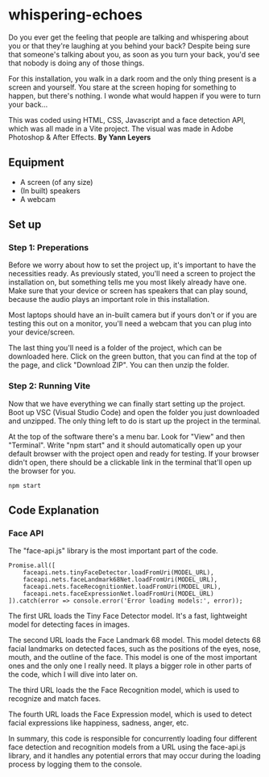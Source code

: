 ﻿# whispering-echoes
Do you ever get the feeling that people are talking and whispering about you or that they're laughing at you behind your back? Despite being sure that someone's talking about you, as soon as you turn your back, you'd see that nobody is doing any of those things.

For this installation, you walk in a dark room and the only thing present is a screen and yourself. You stare at the screen hoping for something to happen, but there's nothing. I wonde what would happen if you were to turn your back...

This was coded using HTML, CSS, Javascript and a face detection API, which was all made in a Vite project. The visual was made in Adobe Photoshop & After Effects.
**By Yann Leyers**

## Equipment
- A screen (of any size)
- (In built) speakers
- A webcam

## Set up
### Step 1: Preperations
Before we worry about how to set the project up, it's important to have the necessities ready. As previously stated, you'll need a screen to project the installation on, but something tells me you most likely already have one. Make sure that your device or screen has speakers that can play sound, because the audio plays an important role in this installation. 

Most laptops should have an in-built camera but if yours don't or if you are testing this out on a monitor, you'll need a webcam that you can plug into your device/screen.

The last thing you'll need is a folder of the project, which can be downloaded here. Click on the green button, that you can find at the top of the page, and click "Download ZIP". You can then unzip the folder.

### Step 2: Running Vite
Now that we have everything we can finally start setting up the project.
Boot up VSC (Visual Studio Code) and open the folder you just downloaded and unzipped.
The only thing left to do is start up the project in the terminal.

At the top of the software there's a menu bar. Look for "View" and then "Terminal". Write "npm start" and it should automatically open up your default browser with the project open and ready for testing. If your browser didn't open, there should be a clickable link in the terminal that'll open up the browser for you.
```
npm start
```

## Code Explanation
### Face API
The "face-api.js" library is the most important part of the code.
```
Promise.all([
    faceapi.nets.tinyFaceDetector.loadFromUri(MODEL_URL),
    faceapi.nets.faceLandmark68Net.loadFromUri(MODEL_URL),
    faceapi.nets.faceRecognitionNet.loadFromUri(MODEL_URL),
    faceapi.nets.faceExpressionNet.loadFromUri(MODEL_URL)
]).catch(error => console.error('Error loading models:', error));
```
The first URL loads the Tiny Face Detector model. It's a fast, lightweight model for detecting faces in images.

The second URL loads the Face Landmark 68 model. This model detects 68 facial landmarks on detected faces, such as the positions of the eyes, nose, mouth, and the outline of the face. This model is one of the most important ones and the only one I really need. It plays a bigger role in other parts of the code, which I will dive into later on. 

The third URL loads the the Face Recognition model, which is used to recognize and match faces.

The fourth URL loads the Face Expression model, which is used to detect facial expressions like happiness, sadness, anger, etc.

In summary, this code is responsible for concurrently loading four different face detection and recognition models from a URL using the face-api.js library, and it handles any potential errors that may occur during the loading process by logging them to the console.
